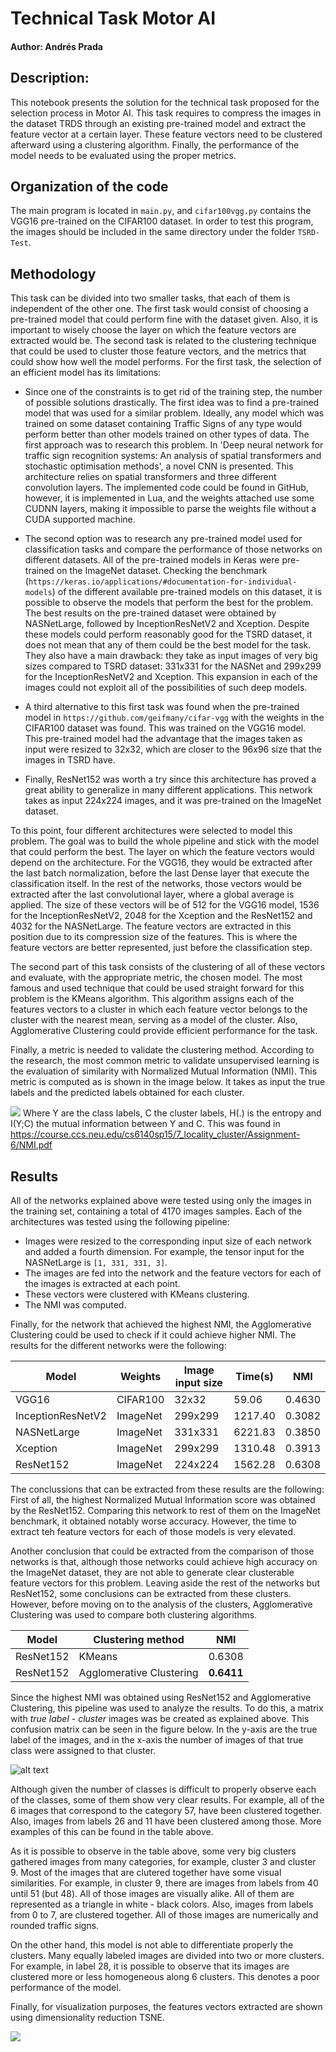 # Technical Task Motor AI

#### Author: Andrés Prada

## Description: 
This notebook presents the solution for the technical task proposed for the selection process in Motor AI. This task requires to compress the images in the dataset TRDS through an existing pre-trained model and extract the feature vector at a certain layer. These feature vectors need to be clustered afterward using a clustering algorithm. Finally, the performance of the model needs to be evaluated using the proper metrics.

## Organization of the code
The main program is located in `main.py`, and `cifar100vgg.py` contains the VGG16 pre-trained on the CIFAR100 dataset. In order to test this program, the images should be included in the same directory under the folder `TSRD-Test`.

## Methodology
This task can be divided into two smaller tasks, that each of them is independent of the other one. The first task would consist of choosing a pre-trained model that could perform fine with the dataset given. Also, it is important to wisely choose the layer on which the feature vectors are extracted would be. The second task is related to the clustering technique that could be used to cluster those feature vectors, and the metrics that could show how well the model performs. For the first task, the selection of an efficient model has its limitations:

* Since one of the constraints is to get rid of the training step, the number of possible solutions drastically. The first idea was to find a pre-trained model that was used for a similar problem. Ideally, any model which was trained on some dataset containing Traffic Signs of any type would perform better than other models trained on other types of data. The first approach was to research this problem. In 'Deep neural network for traffic sign recognition systems: An analysis of spatial transformers and stochastic optimisation methods', a novel CNN is presented. This architecture relies on spatial transformers and three different convolution layers. The implemented code could be found in GitHub, however, it is implemented in Lua, and the weights attached use some CUDNN layers, making it impossible to parse the weights file without a CUDA supported machine.

* The second option was to research any pre-trained model used for classification tasks and compare the performance of those networks on different datasets. All of the pre-trained models in Keras were pre-trained on the ImageNet dataset. Checking the benchmark (`https://keras.io/applications/#documentation-for-individual-models`) of the different available pre-trained models on this dataset, it is possible to observe the models that perform the best for the problem. The best results on the pre-trained dataset were obtained by NASNetLarge, followed by InceptionResNetV2 and Xception. Despite these models could perform reasonably good for the TSRD dataset, it does not mean that any of them could be the best model for the task. They also have a main drawback: they take as input images of very big sizes compared to TSRD dataset: 331x331 for the NASNet and 299x299 for the InceptionResNetV2 and Xception. This expansion in each of the images could not exploit all of the possibilities of such deep models.

*  A third alternative to this first task was found when the pre-trained model in `https://github.com/geifmany/cifar-vgg` with the weights in the CIFAR100 dataset was found. This was trained on the VGG16 model. This pre-trained model had the advantage that the images taken as input were resized to 32x32, which are closer to the 96x96 size that the images in TSRD have. 

*  Finally, ResNet152 was worth a try since this architecture has proved a great ability to generalize in many different applications. This network takes as input 224x224 images, and it was pre-trained on the ImageNet dataset.

To this point, four different architectures were selected to model this problem. The goal was to build the whole pipeline and stick with the model that could perform the best. The layer on which the feature vectors would depend on the architecture. For the VGG16, they would be extracted after the last batch normalization, before the last Dense layer that execute the classification itself. In the rest of the networks, those vectors would be extracted after the last convolutional layer, where a global average is applied. The size of these vectors will be of 512 for the VGG16 model, 1536 for the InceptionResNetV2, 2048 for the Xception and the ResNet152 and 4032 for the NASNetLarge. The feature vectors are extracted in this position due to its compression size of the features. This is where the feature vectors are better represented, just before the classification step.

The second part of this task consists of the clustering of all of these vectors and evaluate, with the appropriate metric, the chosen model. The most famous and used technique that could be used straight forward for this problem is the KMeans algorithm. This algorithm assigns each of the features vectors to a cluster in which each feature vector belongs to the cluster with the nearest mean, serving as a model of the cluster. Also, Agglomerative Clustering could provide efficient performance for the task.

Finally, a metric is needed to validate the clustering method. According to the research, the most common metric to validate unsupervised learning is the evaluation of similarity with Normalized Mutual Information (NMI). This metric is computed as is shown in the image below. It takes as input the true labels and the predicted labels obtained for each cluster.

![](https://github.com/AndresPrada/clustering-tsrd/blob/master/images/nmi.png?v=4&s=50) Where Y are the class labels, C the cluster labels, H(.) is the entropy and I(Y;C) the mutual information between Y and C. This was found in https://course.ccs.neu.edu/cs6140sp15/7_locality_cluster/Assignment-6/NMI.pdf

## Results
All of the networks explained above were tested using only the images in the training set, containing a total of 4170 images samples. Each of the architectures was tested using the following pipeline:

* Images were resized to the corresponding input size of each network and added a fourth dimension. For example, the tensor input for the NASNetLarge is `[1, 331, 331, 3]`.
* The images are fed into the network and the feature vectors for each of the images is extracted at each point.
* These vectors were clustered with KMeans clustering.
* The NMI was computed.

Finally, for the network that achieved the highest NMI, the Agglomerative Clustering could be used to check if it could achieve higher NMI. The results for the different networks were the following:

|  Model | Weights | Image input size | Time(s) | NMI |
|---|---|---|---|---|
| VGG16 | CIFAR100 | 32x32 | 59.06 | 0.4630 |
| InceptionResNetV2 | ImageNet | 299x299 | 1217.40 | 0.3082 |
|  NASNetLarge | ImageNet | 331x331 | 6221.83 | 0.3850 |
|  Xception | ImageNet | 299x299 | 1310.48 | 0.3913 |
|  ResNet152 | ImageNet | 224x224 | 1562.28 | 0.6308 |

The conclussions that can be extracted from these results are the following: First of all, the highest Normalized Mutual Information score was obtained by the ResNet152. Comparing this network to rest of them on the ImageNet benchmark, it obtained notably worse accuracy. However, the time to extract teh feature vectors for each of those models is very elevated.

Another conclusion that could be extracted from the comparison of those networks is that, although those networks could achieve high accuracy on the ImageNet dataset, they are not able to generate clear clusterable feature vectors for this problem. Leaving aside the rest of the networks but ResNet152, some conclusions can be extracted from these clusters. However, before moving on to the analysis of the clusters, Agglomerative Clustering was used to compare both clustering algorithms.

| Model | Clustering method | NMI |
|---|---|---|
| ResNet152 | KMeans |0.6308 | 
| ResNet152 | Agglomerative Clustering | **0.6411** |

Since the highest NMI was obtained using ResNet152 and Agglomerative Clustering, this pipeline was used to analyze the results. To do this, a matrix with *true label - cluster* images was be created as explained above. This confusion matrix can be seen in the figure below. In the y-axis are the true label of the images, and in the x-axis the number of images of that true class were assigned to that cluster.

![alt text](https://github.com/AndresPrada/clustering-tsrd/blob/master/images/matrix.png)

Although given the number of classes is difficult to properly observe each of the classes, some of them show very clear results. For example, all of the 6 images that correspond to the category 57, have been clustered together. Also, images from labels 26 and 11 have been clustered among those. More examples of this can be found in the table above.

As it is possible to observe in the table above, some very big clusters gathered images from many categories, for example, cluster 3 and cluster 9. Most of the images that are clutered together have some visual similarities. For example, in cluster 9, there are images from labels from 40 until 51 (but 48). All of those images are visually alike. All of them are represented as a triangle in white - black colors. Also, images from labels from 0 to 7, are clustered together. All of those images are numerically and rounded traffic signs.

On the other hand, this model is not able to differentiate properly the clusters. Many equally labeled images are divided into two or more clusters. For example, in label 28, it is possible to observe that its images are clustered more or less homogeneous along 6 clusters. This denotes a poor performance of the model.

Finally, for visualization purposes, the features vectors extracted are shown using dimensionality reduction TSNE.

![](https://github.com/AndresPrada/clustering-tsrd/blob/master/images/clustering_features_tsne.png)




